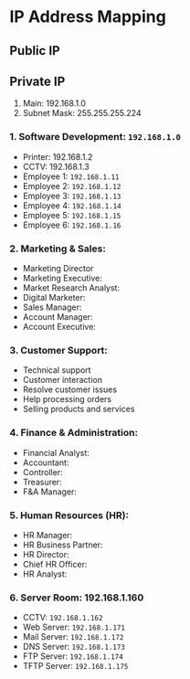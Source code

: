 # IP Address Mapping

## Public IP


## Private IP

1. Main: 192.168.1.0
2. Subnet Mask: 255.255.255.224

### 1. Software Development: `192.168.1.0`
- Printer: 192.168.1.2
- CCTV: 192.168.1.3
- Employee 1: `192.168.1.11`
- Employee 2: `192.168.1.12`
- Employee 3: `192.168.1.13`
- Employee 4: `192.168.1.14`
- Employee 5: `192.168.1.15`
- Employee 6: `192.168.1.16`



### 2. Marketing & Sales:
- Marketing Director
- Marketing Executive:
- Market Research Analyst:
- Digital Marketer:
- Sales Manager:
- Account Manager:
- Account Executive:



### 3. Customer Support:
- Technical support
- Customer interaction
- Resolve customer issues
- Help processing orders
- Selling products and services



### 4. Finance & Administration:
- Financial Analyst:
- Accountant:
- Controller:
- Treasurer:
- F&A Manager:



### 5. Human Resources (HR):
- HR Manager:
- HR Business Partner:
- HR Director:
- Chief HR Officer:
- HR Analyst:



### 6. Server Room: 192.168.1.160
- CCTV: `192.168.1.162`
- Web Server: `192.168.1.171`
- Mail Server: `192.168.1.172`
- DNS Server: `192.168.1.173`
- FTP Server: `192.168.1.174`
- TFTP Server: `192.168.1.175`